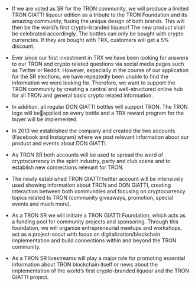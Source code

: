 - If we are voted as SR for the TRON community, we will produce a limited TRON GIATTI liqueur edition as a tribute to the TRON Foundation and its amazing community, fusing the unique design of both brands. This will then be the world’s first crypto-branded liqueur! The new product shall be celebrated accordingly. The bottles can only be bought with crypto currencies. If they are bought with TRX, customers will get a 5% discount.

- Ever since our first investment in TRX we have been looking for answers to our TRON and crypto related questions via social media pages such as Twitter or Reddit. However, especially in the course of our application for the SR elections, we have repeatedly been unable to find the information we were looking for. Therefore, we want to support the TRON community by creating a central and well-structured online hub for all TRON and general basic crypto related information.

- In addition, all regular DON GIATTI bottles will support TRON. The TRON logo will beapplied on every bottle and a TRX reward program for the buyer will be implemented.

- In 2013 we established the company and created the two accounts (Facebook and Instagram) where we post relevant information about our product and events about DON GIATTI.

- As TRON SR both accounts will be used to spread the word of cryptocurrency in the spirit industry, party and club scene and to establish new connections relevant for TRON.

- The newly established TRON GIATTI twitter account will be intensively used showing information about TRON and DON GIATTI, creating interaction between both communities and focusing on cryptocurrency topics related to TRON (community giveaways, promotion, special events and much more).

- As a TRON SR we will initiate a TRON GIATTI Foundation, which acts as a funding pool for community projects and sponsoring. Through this foundation, we will organize entrepreneurial meetups and workshops, act as a project-scout with focus on digitalization/blockchain implementation and build connections within and beyond the TRON community.

- As a TRON SR livestreams will play a major role for promoting essential information about TRON blockchain itself or news about the implementation of the world’s first crypto-branded liqueur and the TRON GIATTI project.
